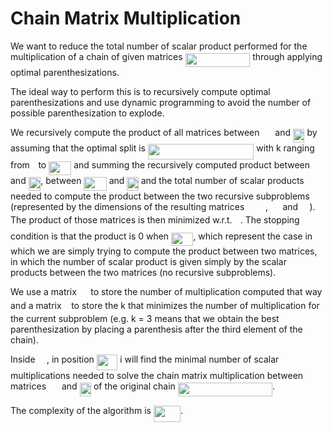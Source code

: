 # Chain Matrix Multiplication

We want to reduce the total number of scalar product performed for the multiplication of a chain of given matrices <img src="/tex/9c831e51d275d4379a6fb434db7baec6.svg?invert_in_darkmode&sanitize=true" align=middle width=103.69663754999999pt height=22.465723500000017pt/> through applying optimal parenthesizations.

The ideal way to perform this is to recursively compute optimal parenthesizations and use dynamic programming to avoid the number of possible parenthesization to explode.

We recursively compute the product of all matrices between <img src="/tex/4ebf880807deff5796460f39aea46f80.svg?invert_in_darkmode&sanitize=true" align=middle width=16.97969789999999pt height=22.465723500000017pt/> and <img src="/tex/58c9277a170088a03229936790d23a98.svg?invert_in_darkmode&sanitize=true" align=middle width=18.433308299999993pt height=22.465723500000017pt/> by assuming that the optimal split is <img src="/tex/f0ceda683b001e134cdb1aefd556d5a6.svg?invert_in_darkmode&sanitize=true" align=middle width=169.4196768pt height=24.65753399999998pt/> with k ranging from <img src="/tex/77a3b857d53fb44e33b53e4c8b68351a.svg?invert_in_darkmode&sanitize=true" align=middle width=5.663225699999989pt height=21.68300969999999pt/> to <img src="/tex/fda4e6a332eec2a3985445b0c195f6f6.svg?invert_in_darkmode&sanitize=true" align=middle width=36.02081834999999pt height=21.68300969999999pt/> and summing the recursively computed product between <img src="/tex/4ebf880807deff5796460f39aea46f80.svg?invert_in_darkmode&sanitize=true" align=middle width=16.97969789999999pt height=22.465723500000017pt/> and <img src="/tex/1f0aa5770083d7bade7ac8aafcbfc008.svg?invert_in_darkmode&sanitize=true" align=middle width=19.594827449999993pt height=22.465723500000017pt/>, between <img src="/tex/62cf929e2634af1a76d9f286191f4752.svg?invert_in_darkmode&sanitize=true" align=middle width=36.23874869999999pt height=22.465723500000017pt/> and <img src="/tex/58c9277a170088a03229936790d23a98.svg?invert_in_darkmode&sanitize=true" align=middle width=18.433308299999993pt height=22.465723500000017pt/> and the total number of scalar products needed to compute the product between the two recursive subproblems (represented by the dimensions of the resulting matrices <img src="/tex/31bfa54cf15dcbc5b0e7226b57420929.svg?invert_in_darkmode&sanitize=true" align=middle width=29.74803479999999pt height=14.15524440000002pt/>, <img src="/tex/a28020cb9b58a3a875adec3adf5d824a.svg?invert_in_darkmode&sanitize=true" align=middle width=15.536596349999991pt height=14.15524440000002pt/> and <img src="/tex/7f131a60c8e7bb2b22f383f7bd49e2c0.svg?invert_in_darkmode&sanitize=true" align=middle width=14.37507554999999pt height=14.15524440000002pt/>). The product of those matrices is then minimized w.r.t. <img src="/tex/63bb9849783d01d91403bc9a5fea12a2.svg?invert_in_darkmode&sanitize=true" align=middle width=9.075367949999992pt height=22.831056599999986pt/>. The stopping condition is that the product is 0 when <img src="/tex/987386704e03b06431fd3b428745d2e7.svg?invert_in_darkmode&sanitize=true" align=middle width=35.29127414999999pt height=21.68300969999999pt/>, which represent the case in which we are simply trying to compute the product between two matrices, in which the number of scalar product is given simply by the scalar products between the two matrices (no recursive subproblems).

We use a matrix <img src="/tex/0e51a2dede42189d77627c4d742822c3.svg?invert_in_darkmode&sanitize=true" align=middle width=14.433101099999991pt height=14.15524440000002pt/> to store the number of multiplication computed that way and a matrix <img src="/tex/6f9bad7347b91ceebebd3ad7e6f6f2d1.svg?invert_in_darkmode&sanitize=true" align=middle width=7.7054801999999905pt height=14.15524440000002pt/> to store the k that minimizes the number of multiplication for the current subproblem (e.g. k = 3 means that we obtain the best parenthesization by placing a parenthesis after the third element of the chain).

Inside <img src="/tex/0e51a2dede42189d77627c4d742822c3.svg?invert_in_darkmode&sanitize=true" align=middle width=14.433101099999991pt height=14.15524440000002pt/>, in position <img src="/tex/aa20264597f5a63b51587e0581c48f2c.svg?invert_in_darkmode&sanitize=true" align=middle width=33.46496009999999pt height=24.65753399999998pt/> i will find the minimal number of scalar multiplications needed to solve the chain matrix multiplication between matrices <img src="/tex/4ebf880807deff5796460f39aea46f80.svg?invert_in_darkmode&sanitize=true" align=middle width=16.97969789999999pt height=22.465723500000017pt/> and <img src="/tex/58c9277a170088a03229936790d23a98.svg?invert_in_darkmode&sanitize=true" align=middle width=18.433308299999993pt height=22.465723500000017pt/> of the original chain <img src="/tex/ffc837aba8842ae16d8ecf072e5ab32f.svg?invert_in_darkmode&sanitize=true" align=middle width=151.18680224999997pt height=22.465723500000017pt/>.

The complexity of the algorithm is <img src="/tex/90846c243bb784093adbb6d2d0b2b9d0.svg?invert_in_darkmode&sanitize=true" align=middle width=43.02219404999999pt height=26.76175259999998pt/>.